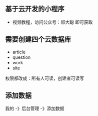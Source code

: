 ## 基于云开发的小程序

- 视频教程，访问公众号：祁大聪 即可获取

## 需要创建四个云数据库

- article
- question
- work
- site

权限都改成：所有人可读，创建者可读写

## 添加数据

我的 -》后台管理 -》添加数据



